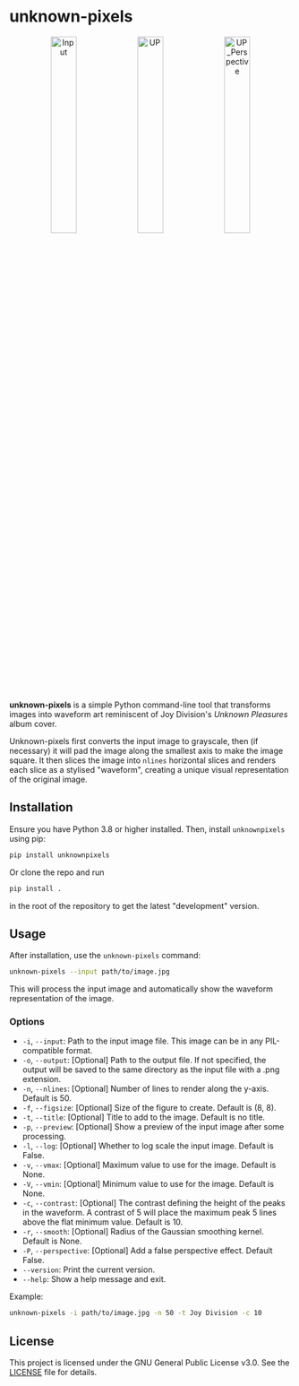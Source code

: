 # unknown-pixels

<p align="center">
  <img src="https://github.com/user-attachments/assets/a57ab1dc-eb40-4716-8c13-ed03db5d965c" alt="Input" width="30%" />
  <img src="https://github.com/user-attachments/assets/0fb9b396-2e40-4e47-8647-7e88c63b4dd5" alt="UP" width="30%" />
  <img src="https://github.com/user-attachments/assets/2c223958-316d-4985-bbf3-abf1fa2929b7" alt="UP_Perspective" width="30%" />
</p>


**unknown-pixels** is a simple Python command-line tool that transforms images into waveform art reminiscent of Joy Division's _Unknown Pleasures_ album cover.

Unknown-pixels first converts the input image to grayscale, then (if necessary) it will pad the image along the smallest axis to make the image square. It then slices the image into `nlines` horizontal slices and renders each slice as a stylised "waveform", creating a unique visual representation of the original image.

## Installation

Ensure you have Python 3.8 or higher installed. Then, install `unknownpixels` using pip:

```bash
pip install unknownpixels
```

Or clone the repo and run

```bash
pip install .
```

in the root of the repository to get the latest "development" version.

## Usage

After installation, use the `unknown-pixels` command:

```bash
unknown-pixels --input path/to/image.jpg
```

This will process the input image and automatically show the waveform representation of the image.

### Options

- `-i`, `--input`: Path to the input image file. This image can be in any PIL-compatible format.
- `-o`, `--output`: [Optional] Path to the output file. If not specified, the output will be saved to the same directory as the input file with a .png extension.
- `-n`, `--nlines`: [Optional] Number of lines to render along the y-axis. Default is 50.
- `-f`, `--figsize`: [Optional] Size of the figure to create. Default is (8, 8).
- `-t`, `--title`: [Optional] Title to add to the image. Default is no title.
- `-p`, `--preview`: [Optional] Show a preview of the input image after some processing.
- `-l`, `--log`: [Optional] Whether to log scale the input image. Default is False.
- `-v`, `--vmax`: [Optional] Maximum value to use for the image. Default is None.
- `-V`, `--vmin`: [Optional] Minimum value to use for the image. Default is None.
- `-c`, `--contrast`: [Optional] The contrast defining the height of the peaks in the waveform. A contrast of 5 will place the maximum peak 5 lines above the flat minimum value. Default is 10.
- `-r`, `--smooth`: [Optional] Radius of the Gaussian smoothing kernel. Default is None.
- `-P`, `--perspective`: [Optional] Add a false perspective effect. Default False.
- `--version`: Print the current version.
- `--help`: Show a help message and exit.

Example:

```bash
unknown-pixels -i path/to/image.jpg -n 50 -t Joy Division -c 10
```

## License

This project is licensed under the GNU General Public License v3.0. See the [LICENSE](LICENSE) file for details.
